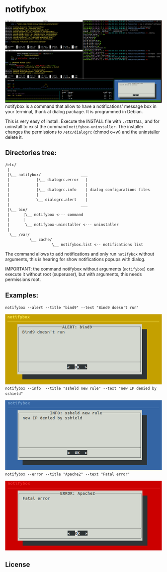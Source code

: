 # notifybox

![notifybox](https://github.com/cleanet/notifybox/blob/master/screenshots/notifybox.png)
notifybox is a command that allow to have a notifications' message box in your terminal, thank at
dialog package. It is programmed in Debian.

This is very easy of install. Execute the INSTALL file with `./INSTALL`, and for uninstall to exist the
command `notifybox-uninstaller`. The installer changes the permissions to `/etc/dialogrc` (chmod o+w)
and the uninstaller delete it.

 ## Directories tree:

	/etc/
	 |
	 |\__ notifybox/                  ___
	 |            |\__ dialogrc.error   |
	 |            |                     |
	 |            |\__ dialogrc.info    | dialog configurations files
	 |            |                     |
	 |            \__ dialogrc.alert    |
	 |                                ___
	 |\__ bin/
	 |      |\__ notifybox <--- command
	 |      |
	 |       \__ notifybox-uninstaller <--- uninstaller
	 |
	  \__ /var/
	           \__ cache/
	                     \__ notifybox.list <-- notifications list

The command allows to add notifications and only run `notifybox` without arguments, this is hearing for 
show notifications popups with dialog.

IMPORTANT: the command notifybox without arguments (`notifybox`) can execute it without root (superuser),
but with arguments, this needs permissions root.

## Examples:

`notifybox --alert --title "bind9" --text "Bind9 doesn't run"`

![alert](https://github.com/cleanet/notifybox/blob/master/screenshots/alert.png)
`notifybox --info  --title "ssheld new rule" --text "new IP denied by sshield"`

![info](https://github.com/cleanet/notifybox/blob/master/screenshots/info.png)
`notifybox --error --title "Apache2" --text "Fatal error"`

![error](https://github.com/cleanet/notifybox/blob/master/screenshots/error.png)
## License
